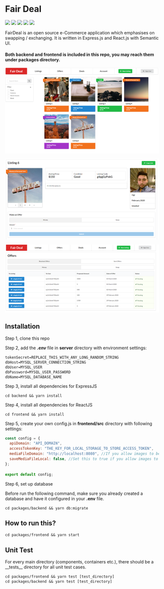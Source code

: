# Fair Deal

<p>
  <img src="https://img.shields.io/badge/React-16.8.+-lightblue.svg">
  <img src="https://img.shields.io/badge/Semantic UI-0.88.+-purple.svg">
  <img src="https://img.shields.io/badge/Nodejs-8.10.+-green.svg">
  <img src="https://img.shields.io/badge/Express-4.16.+-black.svg">
  <img src="https://img.shields.io/badge/MySQL-5.7.+-blue.svg">
</p>

FairDeal is an open source e-Commerce application which emphasises on swapping / exchanging.
It is written in Express.js and React.js with Semantic UI.

#### Both backend and frontend is included in this repo, you may reach them under packages directory.


![Screenshot](/images/browse.png)


![Screenshot](/images/offer.png)


![Screenshot](/images/offerdetail.png)




## Installation

Step 1, clone this repo

Step 2, add the **_.env_** file in **server** directory with environment settings:

```
tokenSecret=REPLACE_THIS_WITH_ANY_LONG_RANDOM_STRING
dbHost=MYSQL_SERVER_CONNECTION_STRING
dbUser=MYSQL_USER
dbPassword=MYSQL_USER_PASSWORD
dbName=MYSQL_DATABASE_NAME
```

Step 3, install all dependencies for ExpressJS

```console
cd backend && yarn install
```

Step 4, install all dependencies for ReactJS

```console
cd frontend && yarn install
```

Step 5, create your own config.js in **frontend/src** directory with following settings:

```javascript
const config = {
  apiDomain: "API_DOMAIN",
  accessTokenKey: "THE_KEY_FOR_LOCAL_STORAGE_TO_STORE_ACCESS_TOKEN",
  mediaFileDomain: "http://localhost:8080", //If you allow images to be uploaded to your local server
  saveMediaFileLocal: false, //Set this to true if you allow images to be uploaded to your local server
};

export default config;
```

Step 6, set up database

Before run the following command, make sure you already created a database and have it configured in your **.env** file.

```console
cd packages/backend && yarn db:migrate
```

## How to run this?

```console
cd packages/frontend && yarn start
```

## Unit Test

For every main directory (components, containers etc.), there should be a \_\_tests\_\_ directory for all unit test cases.

```console
cd packages/frontend && yarn test [test_directory]
cd packages/backend && yarn test [test_directory]
```
